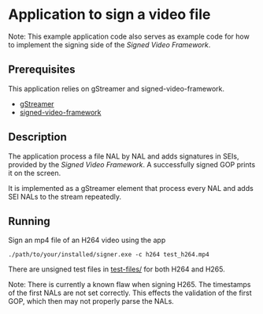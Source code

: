 # Application to sign a video file
Note: This example application code also serves as example code for how to implement the signing side of the
*Signed Video Framework*.

## Prerequisites
This application relies on gStreamer and signed-video-framework.
- [gStreamer](https://gstreamer.freedesktop.org/documentation/installing/index.html?gi-language=c)
- [signed-video-framework](https://github.com/AxisCommunications/signed-video-framework)

## Description
The application process a file NAL by NAL and adds signatures in SEIs, provided by the
*Signed Video Framework*. A successfully signed GOP prints it on the screen.

It is implemented as a gStreamer element that process every NAL and adds SEI NALs to the stream repeatedly.

## Running
Sign an mp4 file of an H264 video using the app
```
./path/to/your/installed/signer.exe -c h264 test_h264.mp4
```

There are unsigned test files in [test-files/](../../test-files/) for both H264 and H265.

Note: There is currently a known flaw when signing H265. The timestamps of the first NALs are not
set correctly. This effects the validation of the first GOP, which then may not properly parse the
NALs.
